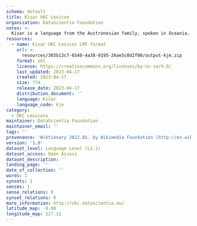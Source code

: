 ```yaml
---
schema: default
title: Kisar UKC Lexicon
organization: DataScientia Foundation
notes: >-
  Kisar is a language from the Austronesian family, spoken in Oceania. The UKC Lexicon of Kisar is represented as a lexico-semantic network. It consists of words, word senses, synsets, as well as sense-level and synset-level relationships.
resources:
  - name: Kisar UKC Lexicon LMF format
    url: >-
      resources/303b13c7-6548-4a38-9195-26ae5c0d2f00/output-kje.zip
    format: xml
    license: https://creativecommons.org/licenses/by-nc-sa/4.0/
    last_updated: 2023-04-17
    created: 2023-04-17
    size: 774
    release_date: 2023-04-17
    distribution_document: ''
    language: Kisar
    language_code: kje
category:
  - UKC Lexicons
maintainer: DataScientia Foundation
maintainer_email: ''
tags: ''
provenance: 'Wiktionary 2022.01. by Wikimedia Foundation (http://en.wiktionary.org); Princeton WordNet 2.1 by Princeton University (https://wordnet.princeton.edu)'
version: '1.0'
dataset_level: Language Level (L1-2)
dataset_access: Open Access
dataset_description: ''
landing_page: ''
date_of_collection: ''
words: 1
synsets: 1
senses: 1
sense_relations: 0
synset_relations: 0
more_information: http://ukc.datascientia.eu/
latitude_map: -8.08
longitude_map: 127.12
---
```

